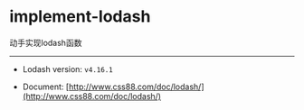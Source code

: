 # implement-lodash

动手实现lodash函数

---

+ Lodash version: `v4.16.1`

+ Document: [http://www.css88.com/doc/lodash/](http://www.css88.com/doc/lodash/)
